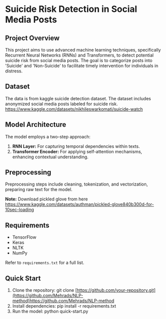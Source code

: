 # Suicide Risk Detection in Social Media Posts

## Project Overview
This project aims to use advanced machine learning techniques, specifically Recurrent Neural Networks (RNNs) and Transformers, to detect potential suicide risk from social media posts. The goal is to categorize posts into 'Suicide' and 'Non-Suicide' to facilitate timely intervention for individuals in distress.

## Dataset
The data is from kaggle suicide detection dataset. The dataset includes anonymized social media posts labeled for suicide risk. https://www.kaggle.com/datasets/nikhileswarkomati/suicide-watch

## Model Architecture
The model employs a two-step approach:
1. **RNN Layer:** For capturing temporal dependencies within texts.
2. **Transformer Encoder:** For applying self-attention mechanisms, enhancing contextual understanding.

## Preprocessing
Preprocessing steps include cleaning, tokenization, and vectorization, preparing raw text for the model.

**Note:** Download pickled glove from here https://www.kaggle.com/datasets/authman/pickled-glove840b300d-for-10sec-loading

## Requirements
- TensorFlow
- Keras
- NLTK
- NumPy

Refer to `requirements.txt` for a full list.

## Quick Start
1. Clone the repository: git clone [https://github.com/your-repository.git](https://github.com/Mehrads/NLP-method)https://github.com/Mehrads/NLP-method
2. Install dependencies: pip install -r requirements.txt
3. Run the model: python quick-start.py





